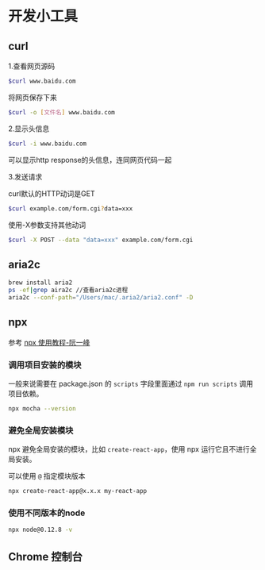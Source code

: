 # 开发小工具

## curl

1.查看网页源码

```sh
$curl www.baidu.com
```

将网页保存下来

```sh
$curl -o [文件名] www.baidu.com
```

2.显示头信息

```sh
$curl -i www.baidu.com
```

可以显示http response的头信息，连同网页代码一起

3.发送请求

curl默认的HTTP动词是GET

```sh
$curl example.com/form.cgi?data=xxx
```

使用-X参数支持其他动词

```sh
$curl -X POST --data "data=xxx" example.com/form.cgi
```

## aria2c

```sh
brew install aria2
ps -ef|grep aira2c //查看aria2c进程
aria2c --conf-path="/Users/mac/.aria2/aria2.conf" -D
```

## npx

参考 [npx 使用教程-阮一峰](http://www.ruanyifeng.com/blog/2019/02/npx.html)

### 调用项目安装的模块

一般来说需要在 package.json 的 `scripts` 字段里面通过 `npm run scripts` 调用项目依赖。

```sh
npx mocha --version
```

### 避免全局安装模块

npx 避免全局安装的模块，比如 `create-react-app`，使用 npx 运行它且不进行全局安装。

可以使用 `@` 指定模块版本

```sh
npx create-react-app@x.x.x my-react-app
```

### 使用不同版本的node

```sh
npx node@0.12.8 -v
```

## Chrome 控制台

